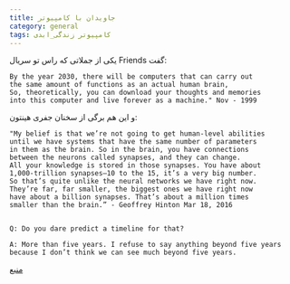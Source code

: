 ```yaml
---
title: جاویدان با کامپیوتر
category: general
tags: کامپیوتر زندگی_ابدی
---
```




یکی از جملاتی که راس تو سریال Friends گفت:

    By the year 2030, there will be computers that can carry out 
    the same amount of functions as an actual human brain, 
    So, theoretically, you can download your thoughts and memories 
    into this computer and live forever as a machine." Nov - 1999



و این هم برگی از سخنان جفری هینتون:

    "My belief is that we’re not going to get human-level abilities
    until we have systems that have the same number of parameters
    in them as the brain. So in the brain, you have connections 
    between the neurons called synapses, and they can change. 
    All your knowledge is stored in those synapses. You have about
    1,000-trillion synapses—10 to the 15, it’s a very big number. 
    So that’s quite unlike the neural networks we have right now. 
    They’re far, far smaller, the biggest ones we have right now 
    have about a billion synapses. That’s about a million times 
    smaller than the brain.” - Geoffrey Hinton Mar 18, 2016


    Q: Do you dare predict a timeline for that?

    A: More than five years. I refuse to say anything beyond five years
    because I don’t think we can see much beyond five years.


[منبع](https://www.macleans.ca/society/science/the-meaning-of-alphago-the-ai-program-that-beat-a-go-champ/)